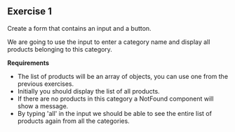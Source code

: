 ## Exercise 1

Create a form that contains an input and a button.

We are going to use the input to enter a category name and display all products belonging to this category.

**Requirements**

- The list of products will be an array of objects, you can use one from the previous exercises.
- Initially you should display the list of all products.
- If there are no products in this category a NotFound component will show a message.
- By typing 'all' in the input we should be able to see the entire list of products again from all the categories.
